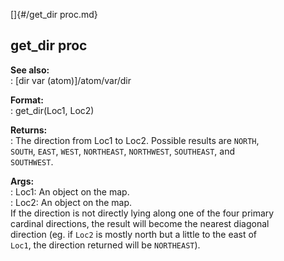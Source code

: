 []{#/get_dir proc.md}    
## get_dir proc    
**See also:**    
:   [dir var (atom)]/atom/var/dir    
<!-- -->    
**Format:**    
:   get_dir(Loc1, Loc2)    
<!-- -->    
**Returns:**    
:   The direction from Loc1 to Loc2. Possible results are `NORTH`,    
    `SOUTH`, `EAST`, `WEST`, `NORTHEAST`, `NORTHWEST`, `SOUTHEAST`, and    
    `SOUTHWEST`.    
<!-- -->    
**Args:**    
:   Loc1: An object on the map.    
:   Loc2: An object on the map.    
If the direction is not directly lying along one of the four primary    
cardinal directions, the result will become the nearest diagonal    
direction (eg. if `Loc2` is mostly north but a little to the east of    
`Loc1`, the direction returned will be `NORTHEAST`).  